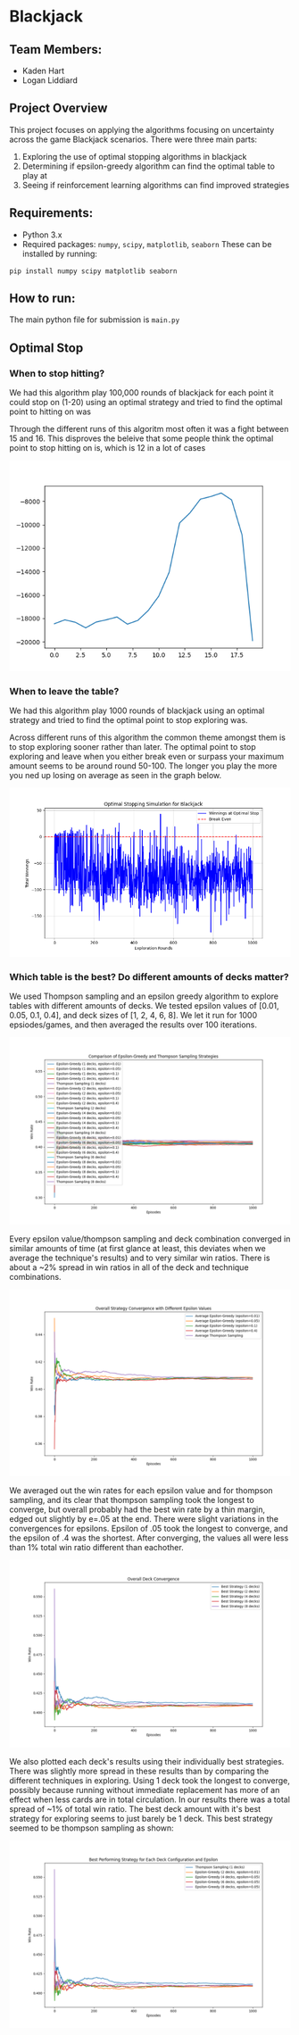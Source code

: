 # Blackjack

## Team Members:
* Kaden Hart
* Logan Liddiard


## Project Overview

This project focuses on applying the algorithms focusing on uncertainty across the game Blackjack scenarios. There were three main parts:

1. Exploring the use of optimal stopping algorithms in blackjack
2. Determining if epsilon-greedy algorithm can find the optimal table to play at
3. Seeing if reinforcement learning algorithms can find improved strategies

## Requirements:

* Python 3.x
* Required packages: `numpy`, `scipy`, `matplotlib`, `seaborn`
These can be installed by running:
```
pip install numpy scipy matplotlib seaborn
```

## How to run:

The main python file for submission is `main.py`



## Optimal Stop

### When to stop hitting?

We had this algorithm play 100,000 rounds of blackjack for each point it could stop on (1-20) using an optimal strategy and tried to find the optimal point to hitting on was

Through the different runs of this algoritm most often it was a fight between 15 and 16. This disproves the beleive that  some people think the optimal point to stop hitting on is, which is 12 in a lot of cases

<p align="center">
  <img src="figures/simple_optimal_stophit.png" alt="optimal_hit">
</p>


### When to leave the table?

We had this algorithm play 1000 rounds of blackjack using an optimal strategy and tried to find the optimal point to stop exploring was.

Across different runs of this algorithm the common theme amongst them is to stop exploring sooner rather than later. The optimal point to stop exploring and leave when you either break even or surpass your maximum amount seems to be around round 50-100. The longer you play the more you ned up losing on average as seen in the graph below.


<p align="center">
  <img src="figures/simple_optimal_leave.png" alt="optimal_leave">
</p>

### Which table is the best? Do different amounts of decks matter?

We used Thompson sampling and an epsilon greedy algorithm to explore tables with different amounts of decks. We tested epsilon values of [0.01, 0.05, 0.1, 0.4], and deck sizes of [1, 2, 4, 6, 8]. We let it run for 1000 epsiodes/games, and then averaged the results over 100 iterations.

<p align="center">
  <img src="figures/comparison_strategies.png" alt="comparing_all_strats">
</p>

Every epsilon value/thompson sampling and deck combination converged in similar amounts of time (at first glance at least, this deviates when we average the technique's results) and to very similar win ratios. There is about a ~2% spread in win ratios in all of the deck and technique combinations.

<p align="center">
  <img src="figures/overall_strategy_convergence.png" alt="strategy convergence">
</p>

We averaged out the win rates for each epsilon value and for thompson sampling, and its clear that thompson sampling took the longest to converge, but overall probably had the best win rate by a thin margin, edged out slightly by e=.05 at the end. There were slight variations in the convergences for epsilons. Epsilon of .05 took the longest to converge, and the epsilon of .4 was the shortest. After converging, the values all were less than 1% total win ratio different than eachother. 

<p align="center">
  <img src="figures/overall_deck_convergence.png" alt="deck convergence">
</p>

We also plotted each deck's results using their individually best strategies. There was slightly more spread in these results than by comparing the different techniques in exploring. Using 1 deck took the longest to converge, possibly because running without immediate replacement has more of an effect when less cards are in total circulation. In our results there was a total spread of ~1% of total win ratio. The best deck amount with it's best strategy for exploring seems to just barely be 1 deck. This best strategy seemed to be thompson sampling as shown: 

<p align="center">
  <img src="figures/best_performing_strategy.png" alt="deck convergence's best strats">
</p>